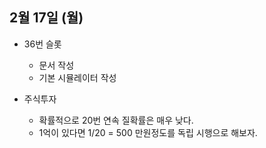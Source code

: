 
## 2월 17일 (월)

- 36번 슬롯
	- 문서 작성
	- 기본 시뮬레이터 작성

-  주식투자
	- 확률적으로 20번 연속 질확률은 매우 낮다.
	- 1억이 있다면 1/20 = 500 만원정도를 독립 시행으로 해보자.